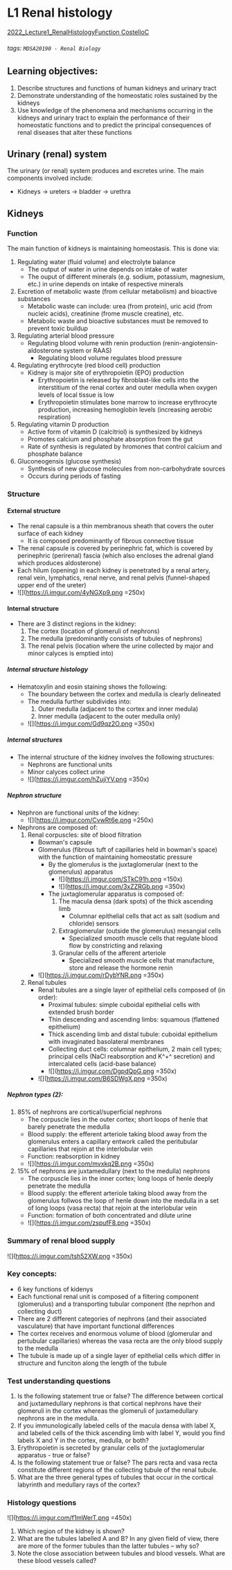 # L1 Renal histology
[2022_Lecture1_RenalHistologyFunction CostelloC](https://brightspace.ucd.ie/d2l/le/content/154724/viewContent/1810119/View)
###### tags: `MDSA20190 - Renal Biology`

## Learning objectives: 
1. Describe structures and functions of human kidneys and urinary tract
2. Demonstrate understanding of the homeostatic roles sustained by the kidneys
3. Use knowledge of the phenomena and mechanisms occurring in the kidneys and urinary tract to explain the performance of their homeostatic functions and to predict the principal consequences of renal diseases that alter these functions

## Urinary (renal) system
The urinary (or renal) system produces and excretes urine. The main components involved include:
- Kidneys → ureters → bladder → urethra

## Kidneys
### Function
The main function of kidneys is maintaining homeostasis. This is done via:
1. Regulating water (fluid volume) and electrolyte balance
    - The output of water in urine depends on intake of water
    - The ouput of different minerals (e.g. sodium, potassium, magnesium, etc.) in urine depends on intake of respective minerals
2. Excretion of metabolic waste (from cellular metabolism) and bioactive substances
    - Metabolic waste can include: urea (from protein), uric acid (from nucleic acids), creatinine (frome muscle creatine), etc.
    - Metabolic waste and bioactive substances must be removed to prevent toxic buildup
3. Regulating arterial blood pressure
    - Regulating blood volume with renin production (renin-angiotensin-aldosterone system or RAAS)
        - Regulating blood volume regulates blood pressure
4. Regulating erythrocyte (red blood cell) production
    - Kidney is major site of erythropoietin (EPO) production
        - Erythropoietin is released by fibroblast-like cells into the interstitium of the renal cortex and outer medulla when oxygen levels of local tissue is low
        - Erythropoietin stimulates bone marrow to increase erythrocyte production, increasing hemoglobin levels (increasing aerobic respiration)
5. Regulating vitamin D production
    - Active form of vitamin D (calcitriol) is synthesized by kidneys
    - Promotes calcium and phosphate absorption from the gut
    - Rate of synthesis is regulated by hromones that control calcium and phosphate balance
6. Gluconeogensis (glucose synthesis)
    - Synthesis of new glucose molecules from non-carbohydrate sources
    - Occurs during periods of fasting

### Structure
#### External structure
- The renal capsule is a thin membranous sheath that covers the outer surface of each kidney
    - It is composed predominantly of fibrous connective tissue
- The renal capsule is covered by perinephric fat, which is covered by perinephric (perirenal) fascia (which also encloses the adrenal gland which produces aldosterone)
- Each hilum (opening) in each kidney is penetrated by a renal artery, renal vein, lymphatics, renal nerve, and renal pelvis (funnel-shaped upper end of the ureter)
- ![](https://i.imgur.com/4yNGXp9.png =250x)

#### Internal structure
- There are 3 distinct regions in the kidney:
    1. The cortex (location of glomeruli of nephrons)
    2. The medulla (predominantly consists of tubules of nephrons)
    3. The renal pelvis (location where the urine collected by major and minor calyces is emptied into)

##### Internal structure histology
- Hematoxylin and eosin staining shows the following:
    - The boundary between the cortex and medulla is clearly delineated
    - The medulla further subdivides into:
        1. Outer medulla (adjacent to the cortex and inner medula)
        2. Inner medulla (adjacent to the outer medulla only)
    - ![](https://i.imgur.com/Gd9qz2O.png =350x)

##### Internal structures
- The internal structure of the kidney involves the following structures:
    - Nephrons are functional units
    - Minor calyces collect urine
    - ![](https://i.imgur.com/hZujiYV.png =350x)

##### Nephron structure
- Nephron are functional units of the kidney:
    - ![](https://i.imgur.com/CvwRt6e.png =250x)
- Nephrons are composed of:
    1. Renal corpuscles: site of blood filtration
        - Bowman's capsule
        - Glomerulus (fibrous tuft of capillaries held in bowman's space) with the function of maintaining homeostatic pressure
            - By the glomerulus is the juxtaglomerular (next to the glomerulus) apparatus 
                - ![](https://i.imgur.com/STkC91h.png =150x)
                - ![](https://i.imgur.com/3xZZRGb.png =350x)
            - The juxtaglomerular apparatus is composed of:
                1. The macula densa (dark spots) of the thick ascending limb
                    - Columnar epithelial cells that act as salt (sodium and chloride) sensors
                2. Extraglomerular (outside the glomerulus) mesangial cells
                    - Specialized smooth muscle cells that regulate blood flow by constricting and relaxing
                3. Granular cells of the afferent arteriole
                    - Specialized smooth muscle cells that manufacture, store and release the hormone renin
        - ![](https://i.imgur.com/rDybYNR.png =350x)
    2. Renal tubules
        - Renal tubules are a single layer of epithelial cells composed of (in order):
            - Proximal tubules: simple cuboidal epithelial cells with extended brush border
            - Thin descending and ascending limbs: squamous (flattened epithelium)
            - Thick ascending limb and distal tubule: cuboidal epithelium with invaginated basolateral membranes
            - Collecting duct cells: columnar epithelium, 2 main cell types; principal cells (NaCl reabsorption and K^+^ secretion) and intercalated cells (acid-base balance)
            - ![](https://i.imgur.com/DgpdQpG.png =350x)
        - ![](https://i.imgur.com/B6SDWgX.png =350x)

##### Nephron types (2):
1. 85% of nephrons are cortical/superficial nephrons
    - The corpuscle lies in the outer cortex; short loops of henle that barely penetrate the medulla
    - Blood supply: the efferent arteriole taking blood away from the glomerulus enters a capillary entwork called the peritubular capillaries that rejoin  at the interlobular vein
    - Function: reabsorption in kidney
    - ![](https://i.imgur.com/mvxkq2B.png =350x)
2. 15% of nephrons are juxtamedullary (next to the medulla) nephrons
    - The corpuscle lies in the inner cortex; long loops of henle deeply penetrate the medulla
    - Blood supply: the efferent arteriole taking blood away from the glomerulus follwos the loop of henle down into the medulla in a set of long loops (vasa recta) that rejoin at the interlobular vein
    - Function: formation of both concentrated and dilute urine
    - ![](https://i.imgur.com/zspufF8.png =350x)

### Summary of renal blood supply
![](https://i.imgur.com/tsh52XW.png =350x)

### Key concepts:
- 6 key functions of kidenys
- Each functional renal unit is composed of a filtering component (glomerulus) and a transporting tubular component (the neprhon and collecting duct)
- There are 2 different categories of nephrons (and their associated vasculature) that have important functional differences
- The cortex receives and enormous volume of blood (glomerular and pertubular capillaries) whereas the vasa recta are the only blood supply to the medulla
- The tubule is made up of a single layer of epithelial cells which differ in structure and funciton along the length of the tubule

### Test understanding questions
1. Is the following statement true or false?  The difference between cortical and juxtamedullary nephrons is that cortical nephrons have their glomeruli in the cortex whereas the glomeruli of juxtamedullary nephrons are in the medulla.
2. If you immunologically labeled cells of the macula densa with label X, and labeled cells of the thick ascending limb with label Y, would you find labels X and Y in the cortex, medulla, or both? 
3. Erythropoietin is secreted by granular cells of the juxtaglomerular apparatus - true or false?
4. Is the following statement true or false? The pars recta and vasa recta constitute different regions of the collecting tubule of the renal tubule.
5. What are the three general types of tubules that occur in the cortical labyrinth and medullary rays of the cortex?

### Histology questions
![](https://i.imgur.com/f1mWerT.png =450x)
1. Which region of the kidney is shown?
2. What are the tubules labelled A and B?  In any given field of view, there are more of the former tubules than the latter tubules – why so?
3. Note the close association between tubules and blood vessels. What are these blood vessels called?
